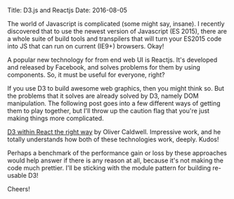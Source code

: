 Title: D3.js and Reactjs
Date: 2016-08-05

The world of Javascript is complicated (some might say, insane).
I recently discovered that to use the newest version of Javascript (ES 2015), there are a whole suite of build tools and transpilers that will turn your ES2015 code into JS that can run on current (IE9+) browsers. Okay!

A popular new technology for from end web UI is Reactjs.
It's developed and released by Facebook, and solves problems for them by using components.
So, it must be useful for everyone, right?

If you use D3 to build awesome web graphics, then you might think so.
But the problems that it solves are already solved by D3, namely DOM manipulation.
The following post goes into a few different ways of getting them to play together, but I'll throw up the caution flag that you're just making things more complicated.

[D3 within React the right way](http://oli.me.uk/2015/09/09/d3-within-react-the-right-way/) by Oliver Caldwell.
Impressive work, and he totally understands how both of these technologies work, deeply. Kudos!

Perhaps a benchmark of the performance gain or loss by these approaches would help answer if there is any reason at all, because it's not making the code much prettier.
I'll be sticking with the module pattern for building re-usable D3!

Cheers!
